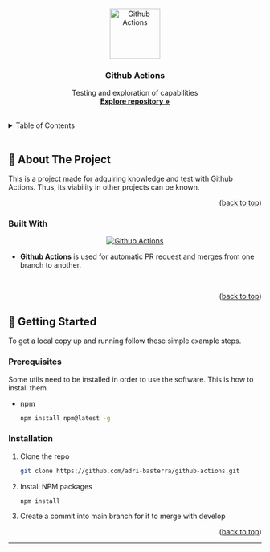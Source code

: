 <a id="readme-top"></a>

<!-- PROJECT LOGO -->
<br />
<div align="center">
  <a href="https://github.com/adri-basterra/github-actions">
    <img src="https://cdn.invicti.com/statics/img/drive/h2jfrvzrbyh1yff2n3wfu2hkqqps6x_uvqo.png" alt="Github Actions" height="100">
  </a>

<h3 align="center"><strong>Github Actions</strong></h3>

  <p align="center">
    Testing and exploration of capabilities
    <br />
    <a href="https://github.com/adri-basterra/github-actions"><strong>Explore repository »</strong></a>
    <br />
    <br />
  </p>
</div>

<!-- TABLE OF CONTENTS -->
<details>
  <summary>Table of Contents</summary>
  <ol>
    <li>
      <a href="#about-the-project">About The Project</a>
      <ul>
        <li><a href="#built-with">Built With</a></li>
      </ul>
    </li>
    <li>
      <a href="#getting-started">Getting Started</a>
      <ul>
        <li><a href="#prerequisites">Prerequisites</a></li>
        <li><a href="#installation">Installation</a></li>
      </ul>
    </li>
  </ol>
</details>

<br>

<!-- ABOUT THE PROJECT -->
<div id="about-the-project"></div>

## 📌 About The Project

<!-- [![Product Name Screen Shot][product-screenshot]](https://example.com) -->

This is a project made for adquiring knowledge and test with Github Actions. Thus, its viability in other projects can be known.

<p align="right">(<a href="#readme-top">back to top</a>)</p>

### Built With

<div align="center">

[![Github Actions][github-actions]][github-actions-url]

</div>

- **Github Actions** is used for automatic PR request and merges from one branch to another.

<br>

<p align="right">(<a href="#readme-top">back to top</a>)</p>

<!-- GETTING STARTED -->
<div id="getting-started"></div>

## 🌱 Getting Started

To get a local copy up and running follow these simple example steps.

### Prerequisites

Some utils need to be installed in order to use the software. This is how to install them.

- npm
  ```sh
  npm install npm@latest -g
  ```

### Installation

1. Clone the repo
   ```sh
   git clone https://github.com/adri-basterra/github-actions.git
   ```
2. Install NPM packages
   ```sh
   npm install
   ```
3. Create a commit into main branch for it to merge with develop

<p align="right">(<a href="#readme-top">back to top</a>)</p>

---

<!-- MARKDOWN LINKS & IMAGES -->
<!-- https://www.markdownguide.org/basic-syntax/#reference-style-links -->

[product-screenshot]: images/screenshot.png
[github-actions]: https://img.shields.io/badge/GitHub_Actions-2088FF?style=for-the-badge&logo=github-actions&logoColor=white
[github-actions-url]: https://github.com/features/actions
